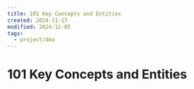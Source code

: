 ```yaml
---
title: 101 Key Concepts and Entities
created: 2024-11-17
modified: 2024-12-05
tags:
  - project/dma
---
```

# 101 Key Concepts and Entities
